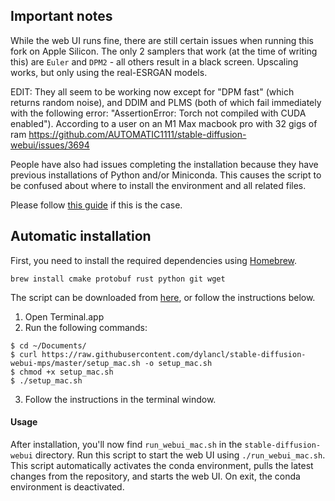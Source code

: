 ## Important notes

 While the web UI runs fine, there are still certain issues when running this fork on Apple Silicon.
The only 2 samplers that work (at the time of writing this) are `Euler` and `DPM2` - all others result in a black screen.
Upscaling works, but only using the real-ESRGAN models.

EDIT: They all seem to be working now except for "DPM fast" (which returns random noise), and DDIM and PLMS (both of which fail immediately with the following error: "AssertionError: Torch not compiled with CUDA enabled"). According to a user on an M1 Max macbook pro with 32 gigs of ram https://github.com/AUTOMATIC1111/stable-diffusion-webui/issues/3694

People have also had issues completing the installation because they have previous installations of Python and/or Miniconda. This causes the script to be confused about where to install the environment and all related files. 

Please follow [this guide](https://apple.stackexchange.com/questions/284824/remove-and-reinstall-python-on-mac-can-i-trust-these-old-references/285028#285028) if this is the case.

## Automatic installation

First, you need to install the required dependencies using [Homebrew](https://brew.sh).

`brew install cmake protobuf rust python git wget`

The script can be downloaded from [here](https://github.com/dylancl/stable-diffusion-webui-mps/blob/master/setup_mac.sh), or follow the instructions below.

1. Open Terminal.app
2. Run the following commands:

```
$ cd ~/Documents/
$ curl https://raw.githubusercontent.com/dylancl/stable-diffusion-webui-mps/master/setup_mac.sh -o setup_mac.sh
$ chmod +x setup_mac.sh
$ ./setup_mac.sh
```

3. Follow the instructions in the terminal window.

#### Usage

After installation, you'll now find `run_webui_mac.sh` in the `stable-diffusion-webui` directory. Run this script to start the web UI using `./run_webui_mac.sh`.
This script automatically activates the conda environment, pulls the latest changes from the repository, and starts the web UI. On exit, the conda environment is deactivated.
